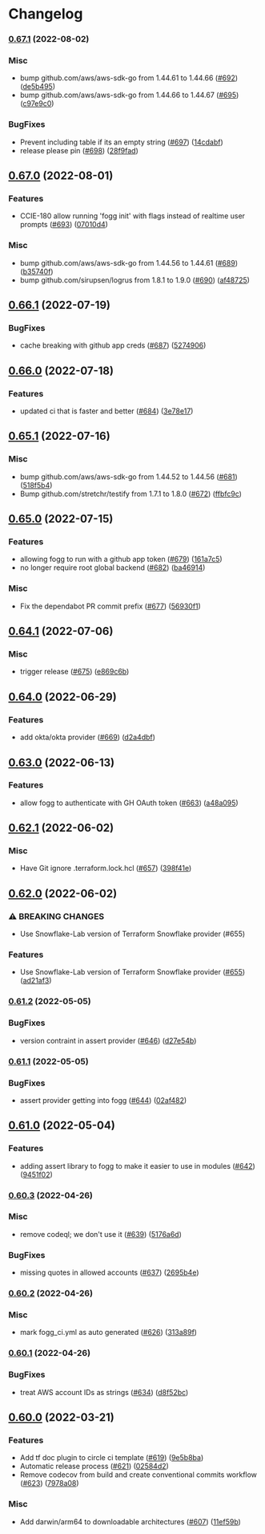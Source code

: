 # Changelog

### [0.67.1](https://github.com/chanzuckerberg/fogg/compare/v0.67.0...v0.67.1) (2022-08-02)


### Misc

* bump github.com/aws/aws-sdk-go from 1.44.61 to 1.44.66 ([#692](https://github.com/chanzuckerberg/fogg/issues/692)) ([de5b495](https://github.com/chanzuckerberg/fogg/commit/de5b495259eaaecb31b6cd773d3ef51b9d4bb4cc))
* bump github.com/aws/aws-sdk-go from 1.44.66 to 1.44.67 ([#695](https://github.com/chanzuckerberg/fogg/issues/695)) ([c97e9c0](https://github.com/chanzuckerberg/fogg/commit/c97e9c08d48f51dd859f8b9d3447c4dc7e97c3e5))


### BugFixes

* Prevent including table if its an empty string ([#697](https://github.com/chanzuckerberg/fogg/issues/697)) ([14cdabf](https://github.com/chanzuckerberg/fogg/commit/14cdabf8871fe70ea2ff9238d0366b90e73b3ed2))
* release please pin ([#698](https://github.com/chanzuckerberg/fogg/issues/698)) ([28f9fad](https://github.com/chanzuckerberg/fogg/commit/28f9fad2c3edd3f8ded7794ffd35b0af5fc5d93a))

## [0.67.0](https://github.com/chanzuckerberg/fogg/compare/v0.66.1...v0.67.0) (2022-08-01)


### Features

* CCIE-180 allow running 'fogg init' with flags instead of realtime user prompts ([#693](https://github.com/chanzuckerberg/fogg/issues/693)) ([07010d4](https://github.com/chanzuckerberg/fogg/commit/07010d43913b5194db33f6866920dd10f7d6b116))


### Misc

* bump github.com/aws/aws-sdk-go from 1.44.56 to 1.44.61 ([#689](https://github.com/chanzuckerberg/fogg/issues/689)) ([b35740f](https://github.com/chanzuckerberg/fogg/commit/b35740f7e8f00020e7cade6b4fe9fa244c97d2ed))
* bump github.com/sirupsen/logrus from 1.8.1 to 1.9.0 ([#690](https://github.com/chanzuckerberg/fogg/issues/690)) ([af48725](https://github.com/chanzuckerberg/fogg/commit/af487254263dd5dce0820b35f468448a98583eae))

## [0.66.1](https://github.com/chanzuckerberg/fogg/compare/v0.66.0...v0.66.1) (2022-07-19)


### BugFixes

* cache breaking with github app creds ([#687](https://github.com/chanzuckerberg/fogg/issues/687)) ([5274906](https://github.com/chanzuckerberg/fogg/commit/5274906b6fe3b7eb9fe221575f2fe91a8b11cbbe))

## [0.66.0](https://github.com/chanzuckerberg/fogg/compare/v0.65.1...v0.66.0) (2022-07-18)


### Features

* updated ci that is faster and better ([#684](https://github.com/chanzuckerberg/fogg/issues/684)) ([3e78e17](https://github.com/chanzuckerberg/fogg/commit/3e78e17b4c0c2a8381012af7bb4f6875d6f7d65a))

## [0.65.1](https://github.com/chanzuckerberg/fogg/compare/v0.65.0...v0.65.1) (2022-07-16)


### Misc

* bump github.com/aws/aws-sdk-go from 1.44.52 to 1.44.56 ([#681](https://github.com/chanzuckerberg/fogg/issues/681)) ([518f5b4](https://github.com/chanzuckerberg/fogg/commit/518f5b46e4fa152696fa0ad78e17f17868ce7fc2))
* Bump github.com/stretchr/testify from 1.7.1 to 1.8.0 ([#672](https://github.com/chanzuckerberg/fogg/issues/672)) ([ffbfc9c](https://github.com/chanzuckerberg/fogg/commit/ffbfc9c166d0d2edd7cb9932567ca7c7dc08e4dc))

## [0.65.0](https://github.com/chanzuckerberg/fogg/compare/v0.64.1...v0.65.0) (2022-07-15)


### Features

* allowing fogg to run with a github app token ([#679](https://github.com/chanzuckerberg/fogg/issues/679)) ([161a7c5](https://github.com/chanzuckerberg/fogg/commit/161a7c5d87bdd64086149c0b050de7c11b0a1ded))
* no longer require root global backend ([#682](https://github.com/chanzuckerberg/fogg/issues/682)) ([ba46914](https://github.com/chanzuckerberg/fogg/commit/ba469143b996c7357a9326bcbe360c4843aac0f6))


### Misc

* Fix the dependabot PR commit prefix ([#677](https://github.com/chanzuckerberg/fogg/issues/677)) ([56930f1](https://github.com/chanzuckerberg/fogg/commit/56930f11b5817312e54dfff06f8db601d342175c))

## [0.64.1](https://github.com/chanzuckerberg/fogg/compare/v0.64.0...v0.64.1) (2022-07-06)


### Misc

* trigger release ([#675](https://github.com/chanzuckerberg/fogg/issues/675)) ([e869c6b](https://github.com/chanzuckerberg/fogg/commit/e869c6bc11e8f956e76ebb49a9d19dc019dcfd9a))

## [0.64.0](https://github.com/chanzuckerberg/fogg/compare/v0.63.0...v0.64.0) (2022-06-29)


### Features

* add okta/okta provider ([#669](https://github.com/chanzuckerberg/fogg/issues/669)) ([d2a4dbf](https://github.com/chanzuckerberg/fogg/commit/d2a4dbff798c90952798170df85702590516d8a9))

## [0.63.0](https://github.com/chanzuckerberg/fogg/compare/v0.62.1...v0.63.0) (2022-06-13)


### Features

* allow fogg to authenticate with GH OAuth token ([#663](https://github.com/chanzuckerberg/fogg/issues/663)) ([a48a095](https://github.com/chanzuckerberg/fogg/commit/a48a095eb971df744f57bbf2fc80833cb6ddc59d))

## [0.62.1](https://github.com/chanzuckerberg/fogg/compare/v0.62.0...v0.62.1) (2022-06-02)


### Misc

* Have Git ignore .terraform.lock.hcl ([#657](https://github.com/chanzuckerberg/fogg/issues/657)) ([398f41e](https://github.com/chanzuckerberg/fogg/commit/398f41ef65f04c078dd0430b3ef00d7b090b3f4f))

## [0.62.0](https://github.com/chanzuckerberg/fogg/compare/v0.61.2...v0.62.0) (2022-06-02)


### ⚠ BREAKING CHANGES

* Use Snowflake-Lab version of Terraform Snowflake provider (#655)

### Features

* Use Snowflake-Lab version of Terraform Snowflake provider ([#655](https://github.com/chanzuckerberg/fogg/issues/655)) ([ad21af3](https://github.com/chanzuckerberg/fogg/commit/ad21af33b05780fee7d9f4b9755abfeea74aac5e))

### [0.61.2](https://github.com/chanzuckerberg/fogg/compare/v0.61.1...v0.61.2) (2022-05-05)


### BugFixes

* version contraint in assert provider ([#646](https://github.com/chanzuckerberg/fogg/issues/646)) ([d27e54b](https://github.com/chanzuckerberg/fogg/commit/d27e54b3e766e4354c72f39f13c703e8b5ef1130))

### [0.61.1](https://github.com/chanzuckerberg/fogg/compare/v0.61.0...v0.61.1) (2022-05-05)


### BugFixes

* assert provider getting into fogg ([#644](https://github.com/chanzuckerberg/fogg/issues/644)) ([02af482](https://github.com/chanzuckerberg/fogg/commit/02af4825c62b40ea030932ca8b7d196830770d58))

## [0.61.0](https://github.com/chanzuckerberg/fogg/compare/v0.60.3...v0.61.0) (2022-05-04)


### Features

* adding assert library to fogg to make it easier to use in modules ([#642](https://github.com/chanzuckerberg/fogg/issues/642)) ([9451f02](https://github.com/chanzuckerberg/fogg/commit/9451f02fc7f4ae21a7f2191b94dcca2a7740fcda))

### [0.60.3](https://github.com/chanzuckerberg/fogg/compare/v0.60.2...v0.60.3) (2022-04-26)


### Misc

* remove codeql; we don't use it ([#639](https://github.com/chanzuckerberg/fogg/issues/639)) ([5176a6d](https://github.com/chanzuckerberg/fogg/commit/5176a6dc1703836daef045305d7e0945f2940aa1))


### BugFixes

* missing quotes in allowed accounts ([#637](https://github.com/chanzuckerberg/fogg/issues/637)) ([2695b4e](https://github.com/chanzuckerberg/fogg/commit/2695b4eedd191ab4687a6d6fc985817949b40e69))

### [0.60.2](https://github.com/chanzuckerberg/fogg/compare/v0.60.1...v0.60.2) (2022-04-26)


### Misc

* mark fogg_ci.yml as auto generated ([#626](https://github.com/chanzuckerberg/fogg/issues/626)) ([313a89f](https://github.com/chanzuckerberg/fogg/commit/313a89fda7b3e3b044720529cacf0cc7682df905))

### [0.60.1](https://github.com/chanzuckerberg/fogg/compare/v0.60.0...v0.60.1) (2022-04-26)


### BugFixes

* treat AWS account IDs as strings ([#634](https://github.com/chanzuckerberg/fogg/issues/634)) ([d8f52bc](https://github.com/chanzuckerberg/fogg/commit/d8f52bc256b3eb2e8987c7bc2f83e7dfffd505e9))

## [0.60.0](https://github.com/chanzuckerberg/fogg/compare/v0.59.2...v0.60.0) (2022-03-21)


### Features

* Add tf doc plugin to circle ci template ([#619](https://github.com/chanzuckerberg/fogg/issues/619)) ([9e5b8ba](https://github.com/chanzuckerberg/fogg/commit/9e5b8babb522ea4c632eab14bc875f12d863de17))
* Automatic release process ([#621](https://github.com/chanzuckerberg/fogg/issues/621)) ([02584d2](https://github.com/chanzuckerberg/fogg/commit/02584d20ce1d6610cf9fd65acd7ada2ded825b53))
* Remove codecov from build and create conventional commits workflow ([#623](https://github.com/chanzuckerberg/fogg/issues/623)) ([7978a08](https://github.com/chanzuckerberg/fogg/commit/7978a08f19b7ff7469d62b6d87b4049ced348fac))


### Misc

* Add darwin/arm64 to downloadable architectures ([#607](https://github.com/chanzuckerberg/fogg/issues/607)) ([11ef59b](https://github.com/chanzuckerberg/fogg/commit/11ef59b2f40f6831897674636a06dfe64f8cfa66))

